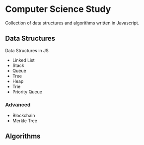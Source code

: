 # Computer Science Study

Collection of data structures and algorithms written in Javascript.

## Data Structures
Data Structures in JS

* Linked List
* Stack
* Queue
* Tree
* Heap
* Trie
* Priority Queue

### Advanced

* Blockchain
* Merkle Tree

## Algorithms


